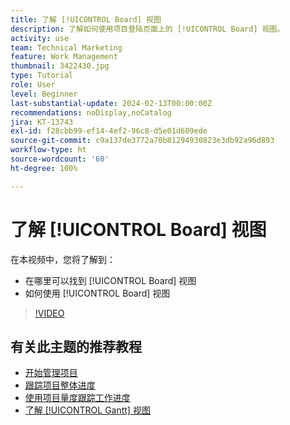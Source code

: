 ```yaml
---
title: 了解 [!UICONTROL Board] 视图
description: 了解如何使用项目登陆页面上的 [!UICONTROL Board] 视图。
activity: use
team: Technical Marketing
feature: Work Management
thumbnail: 3422430.jpg
type: Tutorial
role: User
level: Beginner
last-substantial-update: 2024-02-13T00:00:00Z
recommendations: noDisplay,noCatalog
jira: KT-13743
exl-id: f28cbb99-ef14-4ef2-96c8-d5e01d609ede
source-git-commit: c9a137de3772a70b81294930823e3db92a96d893
workflow-type: ht
source-wordcount: '60'
ht-degree: 100%

---
```


# 了解 [!UICONTROL Board] 视图

在本视频中，您将了解到：

* 在哪里可以找到 [!UICONTROL Board] 视图
* 如何使用 [!UICONTROL Board] 视图


>[!VIDEO](https://video.tv.adobe.com/v/3422430/?quality=12&learn=on)

## 有关此主题的推荐教程

* [开始管理项目](https://experienceleague.adobe.com/en/docs/workfront-learn/tutorials-workfront/manage-work/projects/getting-started-manage-a-project.md)
* [跟踪项目整体进度](https://experienceleague.adobe.com/en/docs/workfront-learn/tutorials-workfront/manage-work/projects/track-overall-project-progress.md)
* [使用项目量度跟踪工作进度](https://experienceleague.adobe.com/en/docs/workfront-learn/tutorials-workfront/manage-work/projects/track-work-progress-with-project-metrics.md)
* [了解 [!UICONTROL Gantt] 视图](https://experienceleague.adobe.com/en/docs/workfront-learn/tutorials-workfront/manage-work/projects/understand-the-gantt-view.md)
